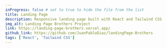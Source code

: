 ```yaml
---
inProgress: false # set to true to hide the file from the list
title: Landing Page
description: Responsive landing page built with React and Tailwind CSS.
img_alt: Landing Page Brothers Project
link: https://landing-page-brothers.vercel.app/
github_link: https://github.com/JuanPabloDiaz/landingPage-Brothers
tags: ['React', 'Tailwind CSS']
---
```

